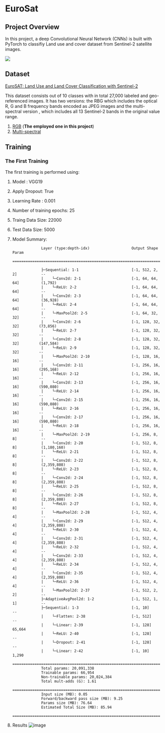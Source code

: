 # EuroSat
## Project Overview
In this project, a deep Convolutional Neural Network (CNNs) is built with PyTorch to classifiy Land use and cover dataset from Sentinel-2 satellite images.


![](https://raw.githubusercontent.com/phelber/EuroSAT/master/eurosat_overview_small.jpg)

## Dataset
[EuroSAT: Land Use and Land Cover Classification with Sentinel-2](https://github.com/phelber/eurosat)

This dataset consists out of 10 classes with in total 27,000 labeled and geo-referenced images. It has two versions: the RBG which includes the optical R, G and B frequency bands encoded as JPEG images and the multi-spectral version , which includes all 13 Sentinel-2 bands in the original value range.

1. [RGB](https://madm.dfki.de/files/sentinel/EuroSAT.zip) (**The employed one in this project**)
2. [Multi-spectral](https://madm.dfki.de/files/sentinel/EuroSATallBands.zip)

## Training
### The First Training
The first training is performed using:
1. Model : VGG19 
2. Apply Dropout: True
3. Learning Rate : 0.001
4. Number of training epochs: 25
5. Traing Data Size: 22000
6. Test Data Size: 5000
7. Model Summary: 

                    Layer (type:depth-idx)                   Output Shape              Param 
                    ==========================================================================================

                    ├─Sequential: 1-1                        [-1, 512, 2, 2]           --
                    |    └─Conv2d: 2-1                       [-1, 64, 64, 64]          (1,792)
                    |    └─ReLU: 2-2                         [-1, 64, 64, 64]          --
                    |    └─Conv2d: 2-3                       [-1, 64, 64, 64]          (36,928)
                    |    └─ReLU: 2-4                         [-1, 64, 64, 64]          --
                    |    └─MaxPool2d: 2-5                    [-1, 64, 32, 32]          --
                    |    └─Conv2d: 2-6                       [-1, 128, 32, 32]         (73,856)
                    |    └─ReLU: 2-7                         [-1, 128, 32, 32]         --
                    |    └─Conv2d: 2-8                       [-1, 128, 32, 32]         (147,584)
                    |    └─ReLU: 2-9                         [-1, 128, 32, 32]         --
                    |    └─MaxPool2d: 2-10                   [-1, 128, 16, 16]         --
                    |    └─Conv2d: 2-11                      [-1, 256, 16, 16]         (295,168)
                    |    └─ReLU: 2-12                        [-1, 256, 16, 16]         --
                    |    └─Conv2d: 2-13                      [-1, 256, 16, 16]         (590,080)
                    |    └─ReLU: 2-14                        [-1, 256, 16, 16]         --
                    |    └─Conv2d: 2-15                      [-1, 256, 16, 16]         (590,080)
                    |    └─ReLU: 2-16                        [-1, 256, 16, 16]         --
                    |    └─Conv2d: 2-17                      [-1, 256, 16, 16]         (590,080)
                    |    └─ReLU: 2-18                        [-1, 256, 16, 16]         --
                    |    └─MaxPool2d: 2-19                   [-1, 256, 8, 8]           --
                    |    └─Conv2d: 2-20                      [-1, 512, 8, 8]           (1,180,160)
                    |    └─ReLU: 2-21                        [-1, 512, 8, 8]           --
                    |    └─Conv2d: 2-22                      [-1, 512, 8, 8]           (2,359,808)
                    |    └─ReLU: 2-23                        [-1, 512, 8, 8]           --
                    |    └─Conv2d: 2-24                      [-1, 512, 8, 8]           (2,359,808)
                    |    └─ReLU: 2-25                        [-1, 512, 8, 8]           --
                    |    └─Conv2d: 2-26                      [-1, 512, 8, 8]           (2,359,808)
                    |    └─ReLU: 2-27                        [-1, 512, 8, 8]           --
                    |    └─MaxPool2d: 2-28                   [-1, 512, 4, 4]           --
                    |    └─Conv2d: 2-29                      [-1, 512, 4, 4]           (2,359,808)
                    |    └─ReLU: 2-30                        [-1, 512, 4, 4]           --
                    |    └─Conv2d: 2-31                      [-1, 512, 4, 4]           (2,359,808)
                    |    └─ReLU: 2-32                        [-1, 512, 4, 4]           --
                    |    └─Conv2d: 2-33                      [-1, 512, 4, 4]           (2,359,808)
                    |    └─ReLU: 2-34                        [-1, 512, 4, 4]           --
                    |    └─Conv2d: 2-35                      [-1, 512, 4, 4]           (2,359,808)
                    |    └─ReLU: 2-36                        [-1, 512, 4, 4]           --
                    |    └─MaxPool2d: 2-37                   [-1, 512, 2, 2]           --
                    ├─AdaptiveAvgPool2d: 1-2                 [-1, 512, 1, 1]           --
                    ├─Sequential: 1-3                        [-1, 10]                  --
                    |    └─Flatten: 2-38                     [-1, 512]                 --
                    |    └─Linear: 2-39                      [-1, 128]                 65,664
                    |    └─ReLU: 2-40                        [-1, 128]                 --
                    |    └─Dropout: 2-41                     [-1, 128]                 --
                    |    └─Linear: 2-42                      [-1, 10]                  1,290
                    ==========================================================================================
                    Total params: 20,091,338
                    Trainable params: 66,954
                    Non-trainable params: 20,024,384
                    Total mult-adds (G): 1.61
                    ==========================================================================================
                    Input size (MB): 0.05
                    Forward/backward pass size (MB): 9.25
                    Params size (MB): 76.64
                    Estimated Total Size (MB): 85.94
                    ==========================================================================================        
                            
                            
9. Results 
     ![image](https://github.com/MuhammedM294/EuroSat/assets/89984604/59d6a41e-f30c-448b-88f7-59d3a8a1a7bf)
                    
